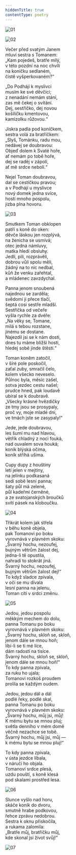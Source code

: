 ```yaml
---
hiddenTitle: true
contentType: poetry
---
```


<section>

![01](./resources/01.jpg)

</section>



<section>

![02](./resources/02.jpg)

</section>



<section>

Večer před svatým Janem  
mluví sestra s Tomanem:  
„Kam pojedeš, bratře milý,  
v této pozdní na noc chvíli  
na koníčku sedlaném,  
čistě vyšperkovaném?“

„Do Podhájí k myslivci  
musím ke své děvčici;  
z nenadání nemám stání,  
zas mě čekej o svítání.  
Dej, sestřičko, dej novou  
košiličku kmentovou,  
kamizolku růžovou.“

Jiskra padla pod koníčkem,  
sestra volá za bratříčkem:  
„Slyš, Tománku, radu mou,  
nedávej se doubravou:  
Objeď dolem k Svaté hoře,  
ať nemám po tobě hoře,  
dej se raděj v zápolí,  
ať mě srdce nebolí.“

Nejel Toman doubravou,  
dal se cestičkou pravou;  
a v Podhájí u myslivce  
nový domek jedna svíce,  
hostí mnoho pospolu,  
jizba plna hovoru.

</section>



<section>

![03](./resources/03.jpg)

</section>



<section>

Smutkem Toman obklopen  
patří s koně do oken:  
děvče láskou jen rozplývá,  
na ženicha se usmívá;  
otec jedná námluvy,  
matka hledí obsluhy.  
Jedli, pili, rozprávěli,  
dobrou vůli spolu měli,  
žádný na to nic nedbal,  
kůň že venku zařehtal,  
a mládenec zavzdychal.

Panna jenom snoubená  
najednou se zarděla;  
svědomí ji přece tlačí,  
šeptá cosi sestře mladší.  
Sestřička od večeře  
vyšla rychle za dvéře:  
„Na věky se, Tomane,  
milá s tebou rozstane,  
jinému se dostane.  
Najezdil jsi se k nám dosti,  
dnes tu máme bližší hosti,  
hledej sobě jinde štěstí.“

Toman koněm zatočil,  
v šíré pole poskočil,  
zaťal zuby, smračil čelo,  
kolem všecko neveselo.  
Půlnoc byla, měsíc zašel,  
sotva jezdec cestu našel;  
prudce hned, pak loudavě  
ubíral se k doubravě.  
„Všecky krásné hvězdičky  
ze tmy jsou se prosypaly,  
proč vy, moje mladé dni,  
ve tmách jste se zasypaly!“

Jede, jede doubravou,  
les šumí mu nad hlavou,  
větřík chladný z noci fouká,  
nad ouvalem sova houká;  
koník blýská očima,  
koník stříhá ušima.

Cupy dupy z houštiny  
letí jelen v mejtiny,  
na jelínku podkasaná  
sedí sobě lesní panna;  
šaty půl má zelené,  
půl kadeřmi černěné,  
a ze svatojanských broučků  
svítí pásek na kloboučku.

</section>



<section>

![04](./resources/04.jpg)

</section>



<section>

Třikrát kolem jak střela  
v běhu koně objela,  
pak Tomanovi po boku  
vyrovnává v plavném skoku:  
„Švarný hochu, nezoufej,  
bujným větrům žalost dej,  
jedna-li tě opustila,  
nahradí to stokrát jiná.  
Švarný hochu, nezoufej,  
bujným větrům žalost dej!“  
To když sladce zpívala,  
v oči se mu dívala  
lesní panna na jelenu,  
Toman cítí v srdci změnu.

</section>



<section>

![05](./resources/05.jpg)

</section>



<section>

Jedou, jedou pospolu  
měkkým mechem do dolu,  
panna Tomanu po boku  
vyrovnává v plavném skoku:  
„Švarný hochu, skloň se, skloň,  
jenom dále se mnou hoň;  
líbí-li se ti mé líce,  
dám radostí na tisíce.  
Švarný hochu, skloň se, skloň,  
jenom dále se mnou hoň!“  
To kdy panna zpívala,  
za ruku ho ujala;  
Tomanovi rozkoš proudem  
prolila se každým oudem.

Jedou, jedou dál a dál  
podlé řeky, podlé skal,  
panna Tomanu po boku  
vyrovnává v plavném skoku:  
„Švarný hochu, můj jsi, můj!  
K mému bytu se mnou pluj;  
světla denního v mém domě  
věčně nezachce se tobě.  
Švarný hochu, můj jsi, můj —  
k mému bytu se mnou pluj!“

To kdy panna zpívala,  
v ústa jezdce líbala,  
v náručí ho objala.  
Tomanovi srdce plesá,  
uzdu pouští, s koně klesá  
pod skalami prostřed lesa.

</section>



<section>

![06](./resources/06.jpg)

</section>



<section>

Slunce vyšlo nad horu,  
skáče koník do dvoru,  
smutně hrabe podkovou,  
řehce zprávu nedobrou.  
Sestra k oknu přiskočila,  
a rukama zalomila:  
„Bratře můj, bratříčku můj,  
kde skonal jsi život svůj!“

</section>



<section>

![07](./resources/07.jpg)

</section>